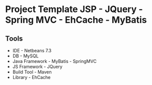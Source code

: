 Project Template JSP - JQuery - Spring MVC - EhCache - MyBatis 
===================

Tools
-------------------
* IDE - Netbeans 7.3
* DB - MySQL
* Java Framework - MyBatis - SpringMVC
* JS Framework - JQuery
* Build Tool - Maven
* Library - EhCache